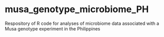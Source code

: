 # musa_genotype_microbiome_PH
Respository of R code for analyses of microbiome data associated with a Musa genotype experiment in the Philippines
